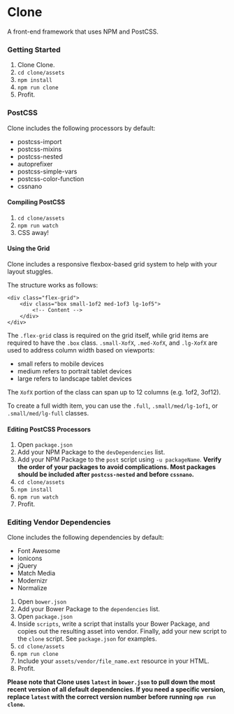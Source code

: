 # Clone

A front-end framework that uses NPM and PostCSS.

### Getting Started

1. Clone Clone.
2. `cd clone/assets`
3. `npm install`
4. `npm run clone`
5. Profit.

### PostCSS

Clone includes the following processors by default:
* postcss-import
* postcss-mixins
* postcss-nested
* autoprefixer
* postcss-simple-vars
* postcss-color-function
* cssnano

#### Compiling PostCSS

1. `cd clone/assets`
2. `npm run watch`
3. CSS away!

#### Using the Grid
Clone includes a responsive flexbox-based grid system to help with your layout stuggles.

The structure works as follows:
```
<div class="flex-grid">
    <div class="box small-1of2 med-1of3 lg-1of5">
        <!-- Content -->
    </div>
</div>
```

The `.flex-grid` class is required on the grid itself, while grid items are required to have the `.box` class. `.small-XofX`, `.med-XofX`, and `.lg-XofX` are used to address column width based on viewports:
* small refers to mobile devices
* medium refers to portrait tablet devices
* large refers to landscape tablet devices

The `XofX` portion of the class can span up to 12 columns (e.g. 1of2, 3of12).

To create a full width item, you can use the `.full`, `.small/med/lg-1of1`, or `.small/med/lg-full` classes.

#### Editing PostCSS Processors

1. Open `package.json`
2. Add your NPM Package to the `devDependencies` list.
3. Add your NPM Package to the `post` script using `-u packageName`. **Verify the order of your packages to avoid complications. Most packages should be included after `postcss-nested` and before `cssnano`.**
4. `cd clone/assets`
5. `npm install`
6. `npm run watch`
7. Profit.

### Editing Vendor Dependencies

Clone includes the following dependencies by default:
* Font Awesome
* Ionicons
* jQuery
* Match Media
* Modernizr
* Normalize

1. Open `bower.json`
2. Add your Bower Package to the `dependencies` list.
3. Open `package.json`
4. Inside `scripts`, write a script that installs your Bower Package, and copies out the resulting asset into vendor. Finally, add your new script to the `clone` script. See `package.json` for examples.
5. `cd clone/assets`
6. `npm run clone`
7. Include your `assets/vendor/file_name.ext` resource in your HTML.
8. Profit.

**Please note that Clone uses `latest` in `bower.json` to pull down the most recent version of all default dependencies. If you need a specific version, replace `latest` with the correct version number before running `npm run clone`.**
